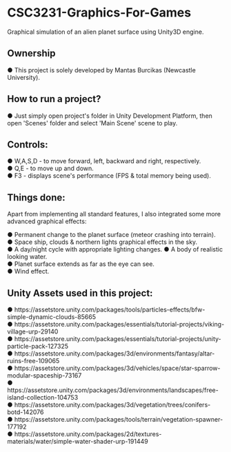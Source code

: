 # CSC3231-Graphics-For-Games
Graphical simulation of an alien planet surface using Unity3D engine.

<h2>Ownership</h2>
● This project is solely developed by Mantas Burcikas (Newcastle University).

<h2>How to run a project?</h2>
● Just simply open project's folder in Unity Development Platform, then open 'Scenes' folder and select 'Main Scene' scene to play.

<h2>Controls:</h2>
● W,A,S,D - to move forward, left, backward and right, respectively.<br/>
● Q,E - to move up and down.<br/>
● F3 - displays scene's performance (FPS & total memory being used).

<h2>Things done:</h2>
Apart from implementing all standard features, I also integrated some more advanced graphical effects:

● Permanent change to the planet surface (meteor crashing into terrain).<br/>
● Space ship, clouds & northern lights graphical effects in the sky.<br/>
● A day/night cycle with appropriate lighting changes.
● A body of realistic looking water.<br/>
● Planet surface extends as far as the eye can see.<br/>
● Wind effect.

<h2>Unity Assets used in this project:</h2>
● https://assetstore.unity.com/packages/tools/particles-effects/bfw-simple-dynamic-clouds-85665 <br/>
● https://assetstore.unity.com/packages/essentials/tutorial-projects/viking-village-urp-29140 <br/>
● https://assetstore.unity.com/packages/essentials/tutorial-projects/unity-particle-pack-127325 <br/>
● https://assetstore.unity.com/packages/3d/environments/fantasy/altar-ruins-free-109065 <br/>
● https://assetstore.unity.com/packages/3d/vehicles/space/star-sparrow-modular-spaceship-73167 <br/>
● https://assetstore.unity.com/packages/3d/environments/landscapes/free-island-collection-104753 <br/>
● https://assetstore.unity.com/packages/3d/vegetation/trees/conifers-botd-142076 <br/>
● https://assetstore.unity.com/packages/tools/terrain/vegetation-spawner-177192 <br/>
● https://assetstore.unity.com/packages/2d/textures-materials/water/simple-water-shader-urp-191449